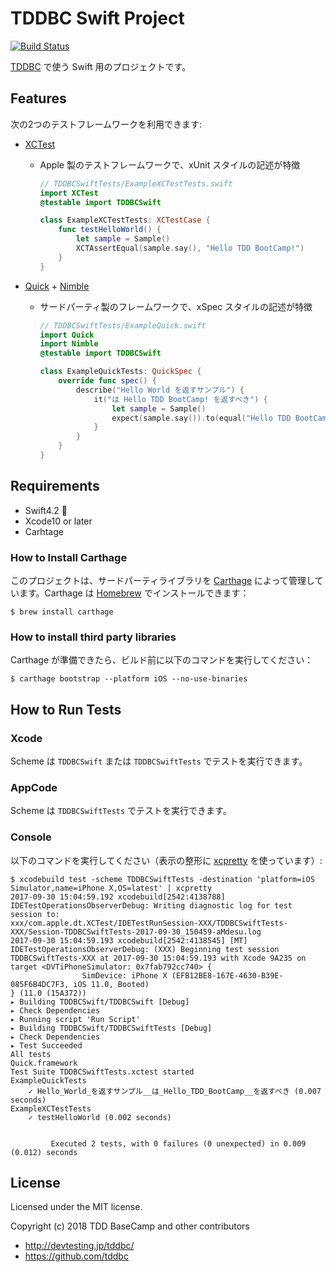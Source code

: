 TDDBC Swift Project
===================
[![Build Status](https://travis-ci.org/tddbc/Swift.svg?branch=master)](https://travis-ci.org/tddbc/Swift)

[TDDBC](http://devtesting.jp/tddbc/) で使う Swift 用のプロジェクトです。



Features
--------

次の2つのテストフレームワークを利用できます:

- [XCTest](https://developer.apple.com/documentation/xctest)
    - Apple 製のテストフレームワークで、xUnit スタイルの記述が特徴

        ```swift
        // TDDBCSwiftTests/ExampleXCTestTests.swift
        import XCTest
        @testable import TDDBCSwift

        class ExampleXCTestTests: XCTestCase {
            func testHelloWorld() {
                let sample = Sample()
                XCTAssertEqual(sample.say(), "Hello TDD BootCamp!")
            }
        }
        ```


- [Quick](https://github.com/Quick/Quick) + [Nimble](https://github.com/Quick/Nimble)
    - サードパーティ製のフレームワークで、xSpec スタイルの記述が特徴

        ```swift
        // TDDBCSwiftTests/ExampleQuick.swift
        import Quick
        import Nimble
        @testable import TDDBCSwift

        class ExampleQuickTests: QuickSpec {
            override func spec() {
                describe("Hello World を返すサンプル") {
                    it("は Hello TDD BootCamp! を返すべき") {
                        let sample = Sample()
                        expect(sample.say()).to(equal("Hello TDD BootCamp!"))
                    }
                }
            }
        }
        ```



Requirements
-----------

- Swift4.2 🎉
- Xcode10 or later
- Carhtage



### How to Install Carthage

このプロジェクトは、サードパーティライブラリを [Carthage](https://github.com/Carthage/Carthage) によって管理しています。Carthage は [Homebrew](https://brew.sh/index_ja) でインストールできます：

```console
$ brew install carthage
```



### How to install third party libraries

Carthage が準備できたら、ビルド前に以下のコマンドを実行してください：

```console
$ carthage bootstrap --platform iOS --no-use-binaries
```



How to Run Tests
----------------
### Xcode

Scheme は `TDDBCSwift` または `TDDBCSwiftTests` でテストを実行できます。



### AppCode

Scheme は `TDDBCSwiftTests` でテストを実行できます。



### Console

以下のコマンドを実行してください（表示の整形に [xcpretty](https://github.com/supermarin/xcpretty) を使っています）:

```console
$ xcodebuild test -scheme TDDBCSwiftTests -destination 'platform=iOS Simulator,name=iPhone X,OS=latest' | xcpretty
2017-09-30 15:04:59.192 xcodebuild[2542:4138788]  IDETestOperationsObserverDebug: Writing diagnostic log for test session to:
xxx/com.apple.dt.XCTest/IDETestRunSession-XXX/TDDBCSwiftTests-XXX/Session-TDDBCSwiftTests-2017-09-30_150459-aMdesu.log
2017-09-30 15:04:59.193 xcodebuild[2542:4138545] [MT] IDETestOperationsObserverDebug: (XXX) Beginning test session TDDBCSwiftTests-XXX at 2017-09-30 15:04:59.193 with Xcode 9A235 on target <DVTiPhoneSimulator: 0x7fab792cc740> {
                SimDevice: iPhone X (EFB12BE8-167E-4630-B39E-085F6B4DC7F3, iOS 11.0, Booted)
} (11.0 (15A372))
▸ Building TDDBCSwift/TDDBCSwift [Debug]
▸ Check Dependencies
▸ Running script 'Run Script'
▸ Building TDDBCSwift/TDDBCSwiftTests [Debug]
▸ Check Dependencies
▸ Test Succeeded
All tests
Quick.framework
Test Suite TDDBCSwiftTests.xctest started
ExampleQuickTests
    ✓ Hello_World_を返すサンプル__は_Hello_TDD_BootCamp__を返すべき (0.007 seconds)
ExampleXCTestTests
    ✓ testHelloWorld (0.002 seconds)


         Executed 2 tests, with 0 failures (0 unexpected) in 0.009 (0.012) seconds
```



License
-------

Licensed under the MIT license.

Copyright (c) 2018 TDD BaseCamp and other contributors

- http://devtesting.jp/tddbc/
- https://github.com/tddbc
